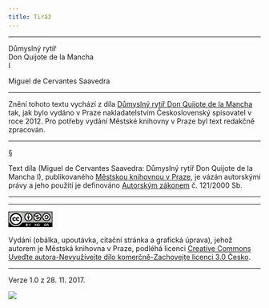 ```yaml
---
title: Tiráž
---
```


***

Důmyslný rytíř  
Don Quijote de la Mancha  
I

Miguel de Cervantes Saavedra


***

Znění tohoto textu vychází z díla [Důmyslný rytíř Don Quijote de la Mancha](https://search.mlp.cz/cz/titul/dumyslny-rytir-don-quijote-de-la-mancha/3810101/) tak, jak bylo vydáno v Praze nakladatelstvím Československý spisovatel v roce 2012. Pro potřeby vydání Městské knihovny v Praze byl text redakčně zpracován.

* * *

§

Text díla (Miguel de Cervantes Saavedra: Důmyslný rytíř Don Quijote de la Mancha I), publikovaného [Městskou knihovnou v Praze](http://www.mlp.cz/), je vázán autorskými právy a jeho použití je definováno [Autorským zákonem](https://www.mkcr.cz/predpisy-zakonu-709.html) č. 121/2000 Sb.

* * *

* * *

[![](./resources/image002.jpg)](http://creativecommons.org/licenses/by-nc-sa/3.0/cz/)

Vydání (obálka, upoutávka, citační stránka a grafická úprava), jehož autorem je Městská knihovna v Praze, podléhá licenci [Creative Commons Uveďte autora-Nevyužívejte dílo komerčně-Zachovejte licenci 3.0 Česko](https://creativecommons.org/licenses/by-nc-sa/3.0/cz/).

* * *

Verze 1.0 z 28. 11. 2017.

![](../Images/image003.png)
